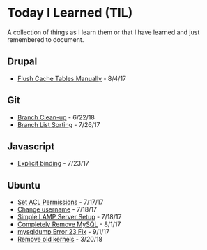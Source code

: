 # Today I Learned (TIL)

A collection of things as I learn them or that I have learned and just 
remembered to document.

## Drupal

* [Flush Cache Tables Manually](/drupal/flush-cache-tables-manually.md) - 8/4/17

## Git

* [Branch Clean-up](/git/branch-clean-up.md) - 6/22/18
* [Branch List Sorting](/git/branch-list-sorting.md) - 7/26/17

## Javascript

* [Explicit binding](/js/explicit-binding-js.md) - 7/23/17

## Ubuntu

* [Set ACL Permissions](/ubuntu/set-acl-permissions.md) - 7/17/17
* [Change username](/ubuntu/change-username-ubuntu.md) - 7/18/17
* [Simple LAMP Server Setup](/ubuntu/simple-lamp-server-setup.md) - 7/18/17
* [Completely Remove MySQL](/ubuntu/completely-remove-mysql.md) - 8/1/17
* [mysqldump Error 23 Fix](/ubuntu/mysqldump-error-23-fix.md) - 9/1/17
* [Remove old kernels](/ubuntu/remove-old-kernels.md) - 3/20/18

